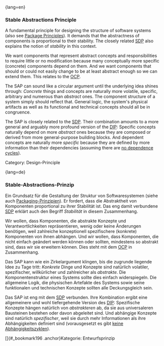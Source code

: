 {lang=en}
### Stable Abstractions Principle

A fundamental principle for designing the structure of software systems (also see [Package Principles](#term-package-principles)). It demands that the abstractness of components is proportional to their stability. The closely related [SDP](#term-stable-dependencies-principle) also explains the notion of *stability* in this context.

We want components that represent abstract concepts and responsibilities to require little or no modification because many conceptually more specific (concrete) components depend on them. And we want components that should or could not easily change to be at least abstract enough so we can extend them. This relates to the [OCP](#term-open-close-principle).

The SAP can sound like a circular argument until the underlying idea shines through: *Concrete* things and concepts are naturally more volatile, specific, arbitrary and numerous than *abstract* ones. The component structure of a system simply should reflect that. General logic, the system's physical artifacts as well as its functional and technical concepts should all be in congruence.

The SAP is closely related to the [SDP](#term-stable-dependencies-principle). Their combination amounts to a more general and arguably more profound version of the [DIP](#term-dependency-inversion): Specific concepts naturally depend on more *abstract* ones because they are composed or derived from more general-purpose building blocks. And dependent concepts are naturally more *specific* because they are defined by more information than their dependencies (assuming there are [no dependence cycles](#term-acyclic-dependencies-principle)).

Category: Design-Principle

{lang=de}
### Stable-Abstractions-Prinzip

Ein Grundsatz für die Gestaltung der Struktur von Softwaresystemen
(siehe auch [Packaging-Prinzipien](#_bookmark147)). Er fordert, dass
die Abstraktheit von Komponenten proportional zu ihrer Stabilität ist.
Das eng damit verbundene [SDP](#_bookmark196) erklärt auch den Begriff
*Stabilität* in diesem Zusammenhang.

Wir wollen, dass Komponenten, die abstrakte Konzepte und
Verantwortlichkeiten repräsentieren, wenig oder keine Änderungen
benötigen, weil zahlreiche konzeptionell spezifischere (konkrete)
Komponenten von ihnen abhängen. Und wir wollen, dass Komponenten, die
nicht einfach geändert werden können oder sollten, mindestens so
abstrakt sind, dass wir sie erweitern können. Dies steht mit dem
[OCP](#_bookmark145) in Zusammenhang.

Das SAP kann wie ein Zirkelargument klingen, bis die zugrunde liegende
Idee zu Tage tritt: *Konkrete* Dinge und Konzepte sind natürlich
volatiler, spezifischer, willkürlicher und zahlreicher als
*abstrakte*. Die Komponentenstruktur eines Systems sollte dies einfach
widerspiegeln. Die allgemeine Logik, die physischen Artefakte des
Systems sowie seine funktionalen und technischen Konzepte sollten alle
Deckungsgleich sein.

Das SAP ist eng mit dem [SDP](#_bookmark196) verbunden. Ihre
Kombination ergibt eine allgemeinere und wohl tiefergehende Version
des [DIP](#_bookmark82): Spezifische Konzepte hängen natürlich von
*abstrakteren* ab, da sie aus universaleren Bausteinen bestehen oder
davon abgeleitet sind. Und abhängige Konzepte sind natürlich
*spezifischer*, weil sie durch mehr Informationen als ihre
Abhängigkeiten definiert sind (vorausgesetzt es gibt [keine
Abhängigkeitszyklen](#_bookmark21)).

[]{#_bookmark196 .anchor}Kategorie: Entwurfsprinzip
